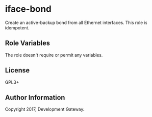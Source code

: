 # iface-bond

Create an active-backup bond from all Ethernet interfaces. This role is idempotent.

## Role Variables

The role doesn't require or permit any variables.

## License

GPL3+

## Author Information

Copyright 2017, Development Gateway.
